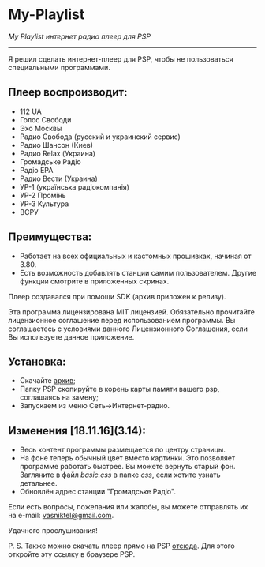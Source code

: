 # My-Playlist 
*My Playlist интернет радио плеер для PSP*

---

Я решил сделать интернет-плеер для PSP, чтобы не пользоваться специальными программами.

## Плеер воспроизводит:

- 112 UA
- Голос Свободи
- Эхо Москвы
- Радио Свобода (русский и украинский сервис)
- Радио Шансон (Киев)
- Радио Relax (Украина)
- Громадське Радіо
- Радіо ЕРА
- Радио Вести (Украина)
- УР-1 (українська радіокомпанія)
- УР-2 Промінь
- УР-3 Культура
- ВСРУ

## Преимущества:

* Работает на всех официальных и кастомных прошивках, начиная от 3.80.
* Есть возможность добавлять станции самим пользователем.
  Другие функции смотрите в приложенных скринах.

Плеер создавался при помощи SDK (архив приложен к релизу).

Эта программа лицензирована MIT лицензией. Обязательно прочитайте лицензионное соглашение перед использованием программы.
Вы соглашаетесь с условиями данного Лицензионного Соглашения, если Вы используете данное приложение.

## Установка:

- Скачайте [архив](https://github.com/Vasniktel/My-Playlist/releases/tag/v3.14);
- Папку PSP скопируйте в корень карты памяти вашего psp, соглашаясь на замену;
- Запускаем из меню Сеть->Интернет-радио.


## Изменения \[18.11.16](3.14):

- Весь контент программы размещается по центру страницы.
- На фоне теперь обычный цвет вместо картинки. Это позволяет программе работать быстрее.
  Вы можете вернуть старый фон. Загляните в файл *basic.css* в папке *css*, если хотите узнать детальнее.
- Обновлён адрес станции "Громадське Радіо".

Если есть вопросы, пожелания или жалобы, вы можете отправлять их на e-mail: <vasniktel@gmail.com>.

Удачного прослушивания!


P. S. Также можно скачать плеер прямо на PSP [отсюда](http://mypls.16mb.com). Для этого откройте эту ссылку в браузере PSP.
